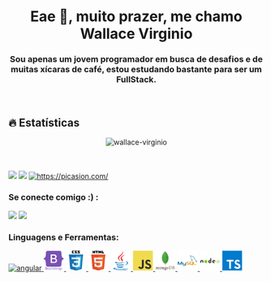 <h1 align="center">Eae 👋, muito prazer, me chamo Wallace Virginio</h1>
<h3 align="center">Sou apenas um jovem programador em busca de desafios e de muitas xícaras de café, estou estudando bastante para ser um FullStack.</h3>
<br>

## 🔥 Estatísticas
<p align="center"><img src="https://github-readme-streak-stats.herokuapp.com/?user=wallace-virginio&theme=algolia" alt="wallace-virginio" /></p>

<br>
<br>

<div>
   <img height="140em" src="https://github-readme-stats-eight-theta.vercel.app/api?username=wallace-virginio&show_icons=true&theme=prussian&include_all_commits=true&count_private=true"/>
<img height="140em" src="https://github-readme-stats-eight-theta.vercel.app/api/top-langs/?username=wallace-virginio&layout=compact&langs_count=8&theme=prussian"/>
 <a href="https://picasion.com/"><img src="https://i.picasion.com/pic91/d42108b751a2a86643096414b546a367.gif" width="140" height="140" border="0" alt="https://picasion.com/" /></a><br /><a href="https://picasion.com/"></a>
</div>


 
<h3 align="left">Se conecte comigo :) :</h3>
<p align="left">
<div>
  <a href="https://www.linkedin.com/in/wallace-virginio-69b069161/" target="_blank"><img src="https://img.shields.io/badge/-LinkedIn-%230077B5?style=for-the-badge&logo=linkedin&logoColor=white" target="_blank"></a>
  <a href="https://instagram.com/ualucian_" target="_blank"><img src="https://img.shields.io/badge/-Instagram-%23E4405F?style=for-the-badge&logo=instagram&logoColor=white" target="_blank"></a>

</div>
</p>
                                                                                                               
<h3 align="left">Linguagens e Ferramentas: </h3>
<p align="left"> <a href="https://angular.io" target="_blank"> <img src="https://angular.io/assets/images/logos/angular/angular.svg" alt="angular" width="40" height="40"/> </a> <a href="https://getbootstrap.com" target="_blank"> <img src="https://raw.githubusercontent.com/devicons/devicon/master/icons/bootstrap/bootstrap-plain-wordmark.svg" alt="bootstrap" width="40" height="40"/> </a> <a href="https://www.w3schools.com/css/" target="_blank"> <img src="https://raw.githubusercontent.com/devicons/devicon/master/icons/css3/css3-original-wordmark.svg" alt="css3" width="40" height="40"/> </a> <a href="https://www.w3.org/html/" target="_blank"> <img src="https://raw.githubusercontent.com/devicons/devicon/master/icons/html5/html5-original-wordmark.svg" alt="html5" width="40" height="40"/> </a> <a href="https://www.java.com" target="_blank"> <img src="https://raw.githubusercontent.com/devicons/devicon/master/icons/java/java-original.svg" alt="java" width="40" height="40"/> </a> <a href="https://developer.mozilla.org/en-US/docs/Web/JavaScript" target="_blank"> <img src="https://raw.githubusercontent.com/devicons/devicon/master/icons/javascript/javascript-original.svg" alt="javascript" width="40" height="40"/> </a> <a href="https://www.mongodb.com/" target="_blank"> <img src="https://raw.githubusercontent.com/devicons/devicon/master/icons/mongodb/mongodb-original-wordmark.svg" alt="mongodb" width="40" height="40"/> </a> <a href="https://www.mysql.com/" target="_blank"> <img src="https://raw.githubusercontent.com/devicons/devicon/master/icons/mysql/mysql-original-wordmark.svg" alt="mysql" width="40" height="40"/> </a> <a href="https://nodejs.org" target="_blank"> <img src="https://raw.githubusercontent.com/devicons/devicon/master/icons/nodejs/nodejs-original-wordmark.svg" alt="nodejs" width="40" height="40"/> </a> <a href="https://www.typescriptlang.org/" target="_blank"> <img src="https://raw.githubusercontent.com/devicons/devicon/master/icons/typescript/typescript-original.svg" alt="typescript" width="40" height="40"/> </a> </p>
